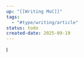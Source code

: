 ```yaml
---
up: "[[Writing MoC]]"
tags:
  - "#type/writing/article"
status: todo
created-date: 2025-09-19
---
```


I 
